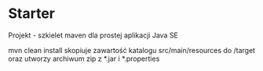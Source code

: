 # Starter
Projekt - szkielet maven dla prostej aplikacji Java SE

mvn clean install skopiuje zawartość katalogu src/main/resources do /target
oraz utworzy archiwum zip z *.jar i *.properties